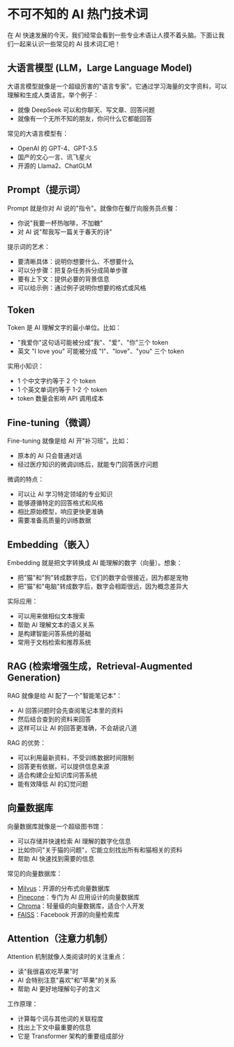 # 不可不知的 AI 热门技术词

在 AI 快速发展的今天，我们经常会看到一些专业术语让人摸不着头脑。下面让我们一起来认识一些常见的 AI 技术词汇吧！

## 大语言模型 (LLM，Large Language Model)

大语言模型就像是一个超级厉害的"语言专家"。它通过学习海量的文字资料，可以理解和生成人类语言。举个例子：

- 就像 DeepSeek 可以和你聊天、写文章、回答问题
- 就像有一个无所不知的朋友，你问什么它都能回答

常见的大语言模型有：

- OpenAI 的 GPT-4、GPT-3.5
- 国产的文心一言、讯飞星火
- 开源的 Llama2、ChatGLM

## Prompt（提示词）

Prompt 就是你对 AI 说的"指令"。就像你在餐厅向服务员点餐：

- 你说"我要一杯热咖啡，不加糖"
- 对 AI 说"帮我写一篇关于春天的诗"

提示词的艺术：

- 要清晰具体：说明你想要什么、不想要什么
- 可以分步骤：把复杂任务拆分成简单步骤
- 要有上下文：提供必要的背景信息
- 可以给示例：通过例子说明你想要的格式或风格

## Token

Token 是 AI 理解文字的最小单位。比如：

- "我爱你"这句话可能被分成"我"、"爱"、"你"三个 token
- 英文 "I love you" 可能被分成 "I"、"love"、"you" 三个 token

实用小知识：

- 1 个中文字约等于 2 个 token
- 1 个英文单词约等于 1-2 个 token
- token 数量会影响 API 调用成本

## Fine-tuning（微调）

Fine-tuning 就像是给 AI 开"补习班"。比如：

- 原本的 AI 只会普通对话
- 经过医疗知识的微调训练后，就能专门回答医疗问题

微调的特点：

- 可以让 AI 学习特定领域的专业知识
- 能够遵循特定的回答格式和风格
- 相比原始模型，响应更快更准确
- 需要准备高质量的训练数据

## Embedding（嵌入）

Embedding 就是把文字转换成 AI 能理解的数字（向量）。想象：

- 把"猫"和"狗"转成数字后，它们的数字会很接近，因为都是宠物
- 把"猫"和"电脑"转成数字后，数字会相距很远，因为概念差异大

实际应用：

- 可以用来做相似文本搜索
- 帮助 AI 理解文本的语义关系
- 是构建智能问答系统的基础
- 常用于文档检索和推荐系统

## RAG (检索增强生成，Retrieval-Augmented Generation)

RAG 就像是给 AI 配了一个"智能笔记本"：

- AI 回答问题时会先查阅笔记本里的资料
- 然后结合查到的资料来回答
- 这样可以让 AI 的回答更准确，不会胡说八道

RAG 的优势：

- 可以利用最新资料，不受训练数据时间限制
- 回答更有依据，可以提供信息来源
- 适合构建企业知识库问答系统
- 能有效降低 AI 的幻觉问题

## 向量数据库

向量数据库就像是一个超级图书馆：

- 可以存储并快速检索 AI 理解的数字化信息
- 比如你问"关于猫的问题"，它能立刻找出所有和猫相关的资料
- 帮助 AI 快速找到需要的信息

常见的向量数据库：

- [Milvus](https://milvus.io/)：开源的分布式向量数据库
- [Pinecone](https://www.pinecone.io/)：专门为 AI 应用设计的向量数据库
- [Chroma](https://www.trychroma.com/)：轻量级的向量数据库，适合个人开发
- [FAISS](https://faiss.ai/)：Facebook 开源的向量检索库

## Attention（注意力机制）

Attention 机制就像人类阅读时的关注重点：

- 读"我很喜欢吃苹果"时
- AI 会特别注意"喜欢"和"苹果"的关系
- 帮助 AI 更好地理解句子的含义

工作原理：

- 计算每个词与其他词的关联程度
- 找出上下文中最重要的信息
- 它是 Transformer 架构的重要组成部分
